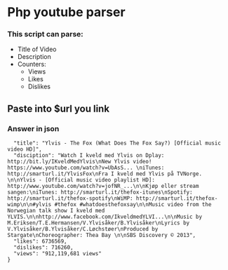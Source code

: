 # Php youtube parser

### This script can parse:
* Title of Video
* Description
* Counters:
  * Views
  * Likes
  * Dislikes
  
## Paste into **$url** you link

### Answer in json
```{
  "title": "Ylvis - The Fox (What Does The Fox Say?) [Official music video HD]",
  "disciption": "Watch I kveld med Ylvis on Dplay: http://bit.ly/IKveldMedYlvis\nNew Ylvis video! https://www.youtube.com/watch?v=UbAsS... \niTunes: http://smarturl.it/YlvisFox\nFra I kveld med Ylvis på TVNorge. \n\nYlvis - [Official music video playlist HD]: http://www.youtube.com/watch?v=jofNR_...\n\nKjøp eller stream sangen:\niTunes: http://smarturl.it/thefox-itunes\nSpotify: http://smarturl.it/thefox-spotify\nWiMP: http://smarturl.it/thefox-wimp\n\n#ylvis #thefox #whatdoesthefoxsay\n\nMusic video from the Norwegian talk show I kveld med YLVIS.\n\nhttp://www.facebook.com/IkveldmedYLVI...\n\nMusic by M.Eriksen/T.E.Hermansen/V.Ylvisåker/B.Ylvisåker\nLyrics by V.Ylvisåker/B.Ylvisåker/C.Løchstøer\nProduced by Stargate\nChoreographer: Thea Bay \n\nSBS Discovery © 2013",
  "likes": 6736569,
  "dislikes": 716260,
  "views": "912,119,681 views"
}
